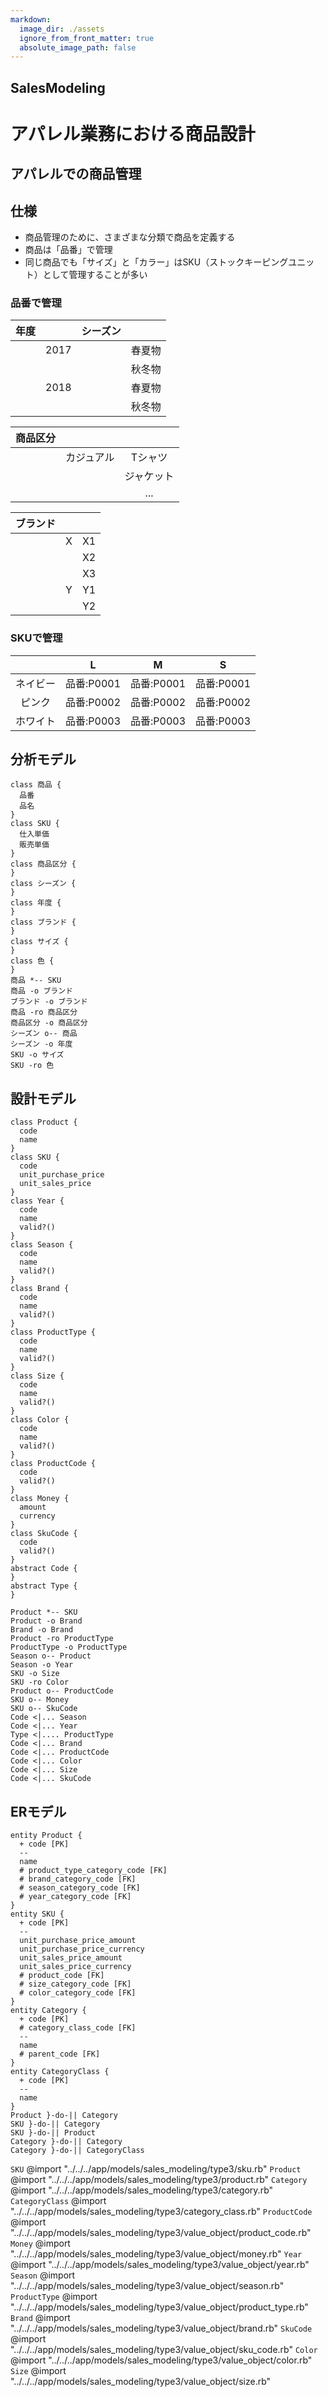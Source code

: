 ```yaml
---
markdown:
  image_dir: ./assets
  ignore_from_front_matter: true
  absolute_image_path: false
---
```


SalesModeling
---
# アパレル業務における商品設計
## アパレルでの商品管理
## 仕様
+ 商品管理のために、さまざまな分類で商品を定義する
+ 商品は「品番」で管理
+ 同じ商品でも「サイズ」と「カラー」はSKU（ストックキーピングユニット）として管理することが多い
### 品番で管理
|年度   |       | シーズン |    |
|:----:|:----: |:----:   |:----:|
|     | 2017 |         |春夏物||
|     |      |         |秋冬物|
|     | 2018 |         |春夏物||
|     |      |         |秋冬物|

|商品区分  |    |    |
|:----:   |:----:|:----:|
|         | カジュアル  |Tシャツ|
|         |           |ジャケット|
|         |           |...|


|ブランド  |    |    |
|:----:   |:----:|:----:|
|         | X  |X1|
|         |    |X2|
|         |    |X3|
|         | Y  |Y1|
|         |    |Y2|

### SKUで管理
|       |L          |M            |S            |
|:----: |:----:     |:----:       |:----:|
|ネイビー|品番:P0001  | 品番:P0001  | 品番:P0001   |
|ピンク  |品番:P0002  | 品番:P0002  | 品番:P0002   |
|ホワイト|品番:P0003  | 品番:P0003  | 品番:P0003   |

## 分析モデル
```puml
class 商品 {
  品番
  品名
}
class SKU {
  仕入単価
  販売単価
}
class 商品区分 {
}
class シーズン {
}
class 年度 {
}
class ブランド {
}
class サイズ {  
}
class 色 {  
}
商品 *-- SKU
商品 -o ブランド
ブランド -o ブランド
商品 -ro 商品区分
商品区分 -o 商品区分
シーズン o-- 商品
シーズン -o 年度
SKU -o サイズ
SKU -ro 色

```
## 設計モデル
```puml
class Product {
  code
  name
}
class SKU {
  code
  unit_purchase_price
  unit_sales_price  
}
class Year {
  code
  name
  valid?()  
}
class Season {
  code
  name
  valid?()  
}
class Brand {
  code
  name
  valid?()  
}
class ProductType {
  code
  name
  valid?()  
}
class Size {
  code
  name
  valid?()  
}
class Color {
  code
  name
  valid?()  
}
class ProductCode {
  code
  valid?()
}
class Money {
  amount
  currency
}
class SkuCode {
  code
  valid?()
}
abstract Code {  
}
abstract Type {  
}

Product *-- SKU
Product -o Brand
Brand -o Brand
Product -ro ProductType
ProductType -o ProductType
Season o-- Product
Season -o Year
SKU -o Size
SKU -ro Color
Product o-- ProductCode
SKU o-- Money
SKU o-- SkuCode
Code <|... Season
Code <|... Year
Type <|.... ProductType
Code <|... Brand
Code <|... ProductCode
Code <|... Color
Code <|... Size
Code <|... SkuCode
```
## ERモデル
```puml
entity Product {
  + code [PK]
  --
  name
  # product_type_category_code [FK]
  # brand_category_code [FK]    
  # season_category_code [FK]
  # year_category_code [FK]  
}
entity SKU {
  + code [PK]
  --
  unit_purchase_price_amount
  unit_purchase_price_currency
  unit_sales_price_amount
  unit_sales_price_currency        
  # product_code [FK]    
  # size_category_code [FK]
  # color_category_code [FK]  
}
entity Category {
  + code [PK]  
  # category_class_code [FK]    
  --
  name
  # parent_code [FK]    
}
entity CategoryClass {
  + code [PK]
  --
  name
}
Product }-do-|| Category
SKU }-do-|| Category
SKU }-do-|| Product
Category }-do-|| Category
Category }-do-|| CategoryClass
```
`SKU`
@import "../../../app/models/sales_modeling/type3/sku.rb"
`Product`
@import "../../../app/models/sales_modeling/type3/product.rb"
`Category`
@import "../../../app/models/sales_modeling/type3/category.rb"
`CategoryClass`
@import "../../../app/models/sales_modeling/type3/category_class.rb"
`ProductCode`
@import "../../../app/models/sales_modeling/type3/value_object/product_code.rb"
`Money`
@import "../../../app/models/sales_modeling/type3/value_object/money.rb"
`Year`
@import "../../../app/models/sales_modeling/type3/value_object/year.rb"
`Season`
@import "../../../app/models/sales_modeling/type3/value_object/season.rb"
`ProductType`
@import "../../../app/models/sales_modeling/type3/value_object/product_type.rb"
`Brand`
@import "../../../app/models/sales_modeling/type3/value_object/brand.rb"
`SkuCode`
@import "../../../app/models/sales_modeling/type3/value_object/sku_code.rb"
`Color`
@import "../../../app/models/sales_modeling/type3/value_object/color.rb"
`Size`
@import "../../../app/models/sales_modeling/type3/value_object/size.rb"
